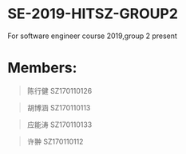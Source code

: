 # SE-2019-HITSZ-GROUP2
For  software engineer course 2019,group 2 present
# Members:
>陈行健	SZ170110126

>胡博涵	SZ170110113

>应能涛	SZ170110133

>许翀	SZ170110112


